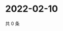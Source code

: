 # 2022-02-10

共 0 条

<!-- BEGIN WEIBO -->
<!-- 最后更新时间 Thu Feb 10 2022 10:22:47 GMT+0800 (China Standard Time) -->

<!-- END WEIBO -->
